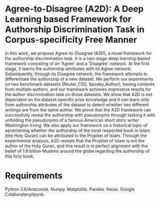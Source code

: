 # Agree-to-Disagree (A2D): A Deep Learning based Framework for Authorship Discrimination Task in Corpus-specificity Free Manner

In this work, we propose Agree-to-Disagree (A2D), a novel framework for the authorship discrimination task. It is a two-stage deep learning-based framework consisting of an 'Agree' and a 'Disagree' network. At the first stage, it learns the authorship attributes with its Agree network. Subsequently, through its Disagree network, the framework attempts to differentiate the authorship of a new dataset. We perform our experiments on two benchmark datasets (Reuter_C50, Spooky_Author), having contents from multiple authors, and our framework achieves impressive results for the author discrimination task on those datasets. We show that A2D is not dependent on the dataset-specific prior knowledge and it can learn only from authorship attributes of the dataset to detect whether two different writings are from the same author. We prove that the A2D framework can successfully reveal the authorship with pseudonyms through tasking it with unfolding the pseudonyms of a famous American short story writer Washington Irving. We also apply our framework on a historical topic of ascertaining whether the authorship of the most respected book in Islam (the Holy Quran) can be attributed to the Prophet of Islam. Through the experimental analysis, A2D reveals that the Prophet of Islam is not the author of the Holy Quran, and this result is in perfect alignment with the belief of 1.8 billion Muslims around the globe regarding the authorship of this holy book.



# Requirements

Python 3.6/Anaconda.
Numpy.
Matplotlib. 
Pandas.
Keras.
Google Colaboratory/Ipynb.
